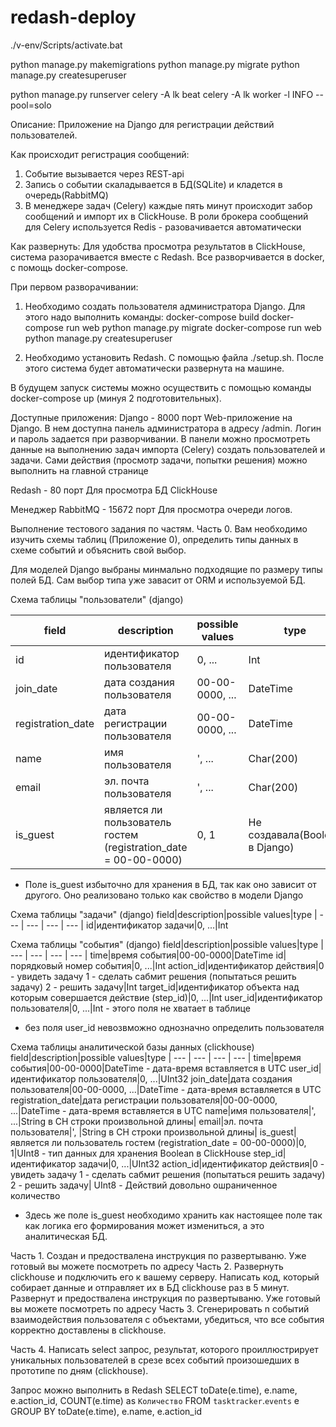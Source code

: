 # redash-deploy

./v-env/Scripts/activate.bat

python manage.py makemigrations
python manage.py migrate
python manage.py createsuperuser

python manage.py runserver
celery -A lk beat
celery -A lk worker -l INFO --pool=solo


Описание:
Приложение на Django для регистрации действий пользователей.

Как происходит регистрация сообщений:
1. Событие вызывается через REST-api
1. Запись о событии скаладывается в БД(SQLite) и кладется в очередь(RabbitMQ)
2. В менеджере задач (Celery) каждые пять минут происходит забор сообщений и импорт их в ClickHouse. В роли брокера сообщений для Celery используется Redis - разовачивается автоматически

Как развернуть:
Для удобства просмотра результатов в ClickHouse, система разорачивается вместе с Redash. Все разворчивается в docker, с помощь docker-compose.

При первом разворачивании:
1. Необходимо создать пользователя администратора Django. Для этого надо выполнить команды:
docker-compose build
docker-compose run web python manage.py migrate
docker-compose run web python manage.py createsuperuser

2. Необходимо установить Redash. C помощью файла ./setup.sh. После этого система будет автоматически развернута на машине.

В будущем запуск системы можно осуществить с помощью команды docker-compose up (минуя 2 подготовительных).

Доступные приложения:
Django - 8000 порт
Web-приложение на Django. В нем доступна панель администратора в адресу /admin. Логин и пароль задается при разворчивании. В панели можно просмотреть данные на выполнению задач импорта (Celery) создать пользователей и задачи.
Сами действия (просмотр задачи, попытки решения) можно выполнить на главной странице

Redash - 80 порт
Для просмотра БД ClickHouse

Менеджер RabbitMQ - 15672 порт
Для просмотра очереди логов.

Выполнение тестового задания по частям.
Часть 0.
Вам необходимо изучить схемы таблиц (Приложение 0), определить типы данных в схеме событий и объяснить свой выбор.

Для моделей Django выбраны минмально подходящие по размеру типы полей БД. Сам выбор типа уже завасит от ORM и используемой БД.

Схема таблицы "пользователи" (django)	

field|description|possible values|type
| --- | --- | --- | --- |
id|идентификатор пользователя|0, ...|Int
join_date|дата создания пользователя|00-00-0000, ...|DateTime
registration_date|дата регистрации пользователя|00-00-0000, ...|DateTime
name|имя пользователя|', ...|Char(200)
email|эл. почта пользователя|', ...|Char(200)
is_guest|является ли пользователь гостем (registration_date = 00-00-0000)|0, 1|Не создавала(Boolean в Django)

* Поле is_guest избыточно для хранения в БД, так как оно зависит от другого. Оно реализовано только как свойство в модели Django



Схема таблицы "задачи" (django)
field|description|possible values|type
| --- | --- | --- | --- |
id|идентификатор задачи|0, ...|Int

Схема таблицы "события" (django)
field|description|possible values|type
| --- | --- | --- | --- |
time|время события|00-00-0000|DateTime
id|порядковый номер события|0, ...|Int
action_id|идентификатор действия|0 - увидеть задачу 1 - сделать сабмит решения (попытаться решить задачу) 2 - решить задачу|Int
target_id|идентификатор объекта над которым совершается действие (step_id)|0, ...|Int
user_id|идентификатор пользователя|0, ...|Int - этого поля не хватает в таблице

* без поля user_id невозвможно однозначно определить пользователя



Схема таблицы аналитической базы данных (clickhouse)
field|description|possible values|type
| --- | --- | --- | --- |
time|время события|00-00-0000|DateTime - дата-время вставляется в UTC
user_id|идентификатор пользователя|0, ...|UInt32
join_date|дата создания пользователя|00-00-0000, ...|DateTime - дата-время вставляется в UTC
registration_date|дата регистрации пользователя|00-00-0000, ...|DateTime - дата-время вставляется в UTC 
name|имя пользователя|', ...|String в CH строки произвольной длины|
email|эл. почта пользователя|', |String в CH строки произвольной длины|
is_guest|является ли пользователь гостем (registration_date = 00-00-0000)|0, 1|UInt8 - тип данных для хранения Boolean в ClickHouse
step_id|идентификатор задачи|0, ...|UInt32
action_id|идентификатор действия|0 - увидеть задачу 1 - сделать сабмит решения (попытаться решить задачу) 2 - решить задачу| UInt8 - Действий довольно ошраниченное количество

* Здесь же поле is_guest необходимо хранить как настоящее поле так как логика его формирования может измениться, а это аналитическая БД.

Часть 1.
Создан и предоствалена инструкция по развертываню. Уже готовый вы можете посмотреть по адресу 
Часть 2.
Развернуть clickhouse и подключить его к вашему серверу. Написать код, который собирает данные и отправляет их в БД clickhouse раз в 5 минут. 
Развернут и предоствалена инструкция по развертываню. Уже готовый вы можете посмотреть по адресу 
Часть 3.
Сгенерировать n событий взаимодействия пользователя с объектами, убедиться, что все события корректно доставлены в clickhouse.

Часть 4.
Написать select запрос, результат, которого проиллюстрирует уникальных пользователей в срезе всех событий произошедших в прототипе по дням (clickhouse).

Запрос можно выполнить в Redash
SELECT
    toDate(e.time),
    e.name,
    e.action_id,
    COUNT(e.time) as `Количество`
FROM
    `tasktracker`.`events` e
GROUP BY
    toDate(e.time),
    e.name,
    e.action_id
